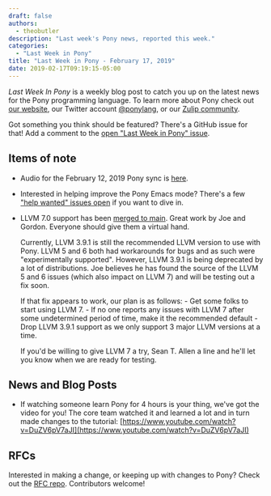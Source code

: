 ```yaml
---
draft: false
authors:
  - theobutler
description: "Last week's Pony news, reported this week."
categories:
  - "Last Week in Pony"
title: "Last Week in Pony - February 17, 2019"
date: 2019-02-17T09:19:15-05:00
---
```

_Last Week In Pony_ is a weekly blog post to catch you up on the latest news for the Pony programming language. To learn more about Pony check out [our website](https://ponylang.io), our Twitter account [@ponylang](https://twitter.com/ponylang), or our [Zulip community](https://ponylang.zulipchat.com).

Got something you think should be featured? There's a GitHub issue for that! Add a comment to the [open "Last Week in Pony" issue](https://github.com/ponylang/ponylang.github.io/issues?q=is%3Aissue+is%3Aopen+label%3Alast-week-in-pony).

<!-- more -->

## Items of note

- Audio for the February 12, 2019 Pony sync is [here](https://vimeo.com/videos/915402210).

- Interested in helping improve the Pony Emacs mode? There's a few ["help wanted" issues open](https://github.com/SeanTAllen/ponylang-mode/issues?q=is%3Aissue+is%3Aopen+label%3A%22help+wanted%22) if you want to dive in.

- LLVM 7.0 support has been [merged to main](https://github.com/ponylang/ponyc/pull/2976). Great work by Joe and Gordon. Everyone should give them a virtual hand.

    Currently, LLVM 3.9.1 is still the recommended LLVM version to use with Pony. LLVM 5 and 6 both had workarounds for bugs and as such were "experimentally supported". However, LLVM 3.9.1 is being deprecated by a lot of distributions. Joe believes he has found the source of the LLVM 5 and 6 issues (which also impact on LLVM 7) and will be testing out a fix soon.

    If that fix appears to work, our plan is as follows:
        - Get some folks to start using LLVM 7.
        - If no one reports any issues with LLVM 7 after some undetermined period of time, make it the recommended default
        - Drop LLVM 3.9.1 support as we only support 3 major LLVM versions at a time.

    If you'd be willing to give LLVM 7 a try, Sean T. Allen a line and he'll let you know when we are ready for testing.

## News and Blog Posts

- If watching someone learn Pony for 4 hours is your thing, we've got the video for you! The core team watched it and learned a lot and in turn made changes to the tutorial: [https://www.youtube.com/watch?v=DuZV6pV7aJI](https://www.youtube.com/watch?v=DuZV6pV7aJI)

## RFCs

Interested in making a change, or keeping up with changes to Pony? Check out the [RFC repo](https://github.com/ponylang/rfcs). Contributors welcome!
